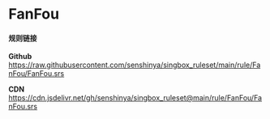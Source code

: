 # FanFou

#### 规则链接

**Github**
https://raw.githubusercontent.com/senshinya/singbox_ruleset/main/rule/FanFou/FanFou.srs

**CDN**
https://cdn.jsdelivr.net/gh/senshinya/singbox_ruleset@main/rule/FanFou/FanFou.srs